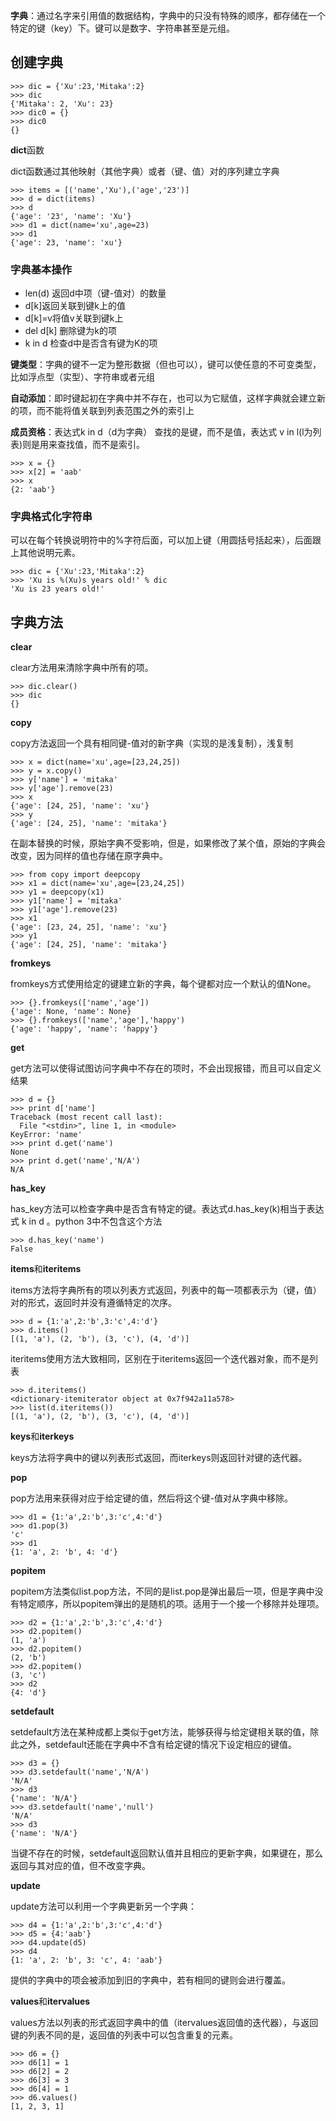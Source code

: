 **字典**：通过名字来引用值的数据结构，字典中的只没有特殊的顺序，都存储在一个特定的键（key）下。键可以是数字、字符串甚至是元组。

## 创建字典

``` shell
>>> dic = {'Xu':23,'Mitaka':2}
>>> dic
{'Mitaka': 2, 'Xu': 23}
>>> dic0 = {}
>>> dic0 
{}
```

**dict**函数

dict函数通过其他映射（其他字典）或者（键、值）对的序列建立字典

``` shell
>>> items = [('name','Xu'),('age','23')]
>>> d = dict(items)
>>> d
{'age': '23', 'name': 'Xu'}
>>> d1 = dict(name='xu',age=23)
>>> d1
{'age': 23, 'name': 'xu'}
```

### 字典基本操作

* len(d)   返回d中项（键-值对）的数量
* d[k]返回关联到键k上的值
* d[k]=v将值v关联到键k上
* del d[k] 删除键为k的项
* k in d 检查d中是否含有键为K的项

**键类型**：字典的键不一定为整形数据（但也可以），键可以使任意的不可变类型，比如浮点型（实型）、字符串或者元组

**自动添加**：即时键起初在字典中并不存在，也可以为它赋值，这样字典就会建立新的项，而不能将值关联到列表范围之外的索引上

**成员资格**：表达式k in d（d为字典） 查找的是键，而不是值，表达式 v in l(l为列表)则是用来查找值，而不是索引。

``` shell
>>> x = {}
>>> x[2] = 'aab'
>>> x
{2: 'aab'}
```

### 字典格式化字符串

可以在每个转换说明符中的%字符后面，可以加上键（用圆括号括起来），后面跟上其他说明元素。

``` shell
>>> dic = {'Xu':23,'Mitaka':2}
>>> 'Xu is %(Xu)s years old!' % dic
'Xu is 23 years old!'
```

## 字典方法

**clear**

clear方法用来清除字典中所有的项。

``` shell
>>> dic.clear()
>>> dic
{}
```

**copy**

copy方法返回一个具有相同键-值对的新字典（实现的是浅复制），浅复制

``` shell
>>> x = dict(name='xu',age=[23,24,25])
>>> y = x.copy()
>>> y['name'] = 'mitaka'
>>> y['age'].remove(23)
>>> x
{'age': [24, 25], 'name': 'xu'}
>>> y
{'age': [24, 25], 'name': 'mitaka'}
```

在副本替换的时候，原始字典不受影响，但是，如果修改了某个值，原始的字典会改变，因为同样的值也存储在原字典中。

``` shell
>>> from copy import deepcopy 
>>> x1 = dict(name='xu',age=[23,24,25])
>>> y1 = deepcopy(x1)
>>> y1['name'] = 'mitaka'
>>> y1['age'].remove(23)
>>> x1
{'age': [23, 24, 25], 'name': 'xu'}
>>> y1
{'age': [24, 25], 'name': 'mitaka'}
```

**fromkeys**

fromkeys方式使用给定的键建立新的字典，每个键都对应一个默认的值None。

``` shell
>>> {}.fromkeys(['name','age'])
{'age': None, 'name': None}
>>> {}.fromkeys(['name','age'],'happy')
{'age': 'happy', 'name': 'happy'}
```

**get**

get方法可以使得试图访问字典中不存在的项时，不会出现报错，而且可以自定义结果

``` shell
>>> d = {}
>>> print d['name']
Traceback (most recent call last):
  File "<stdin>", line 1, in <module>
KeyError: 'name'
>>> print d.get('name')
None
>>> print d.get('name','N/A')
N/A
```

**has_key**

has_key方法可以检查字典中是否含有特定的键。表达式d.has_key(k)相当于表达式 k in d 。python 3中不包含这个方法

``` shell
>>> d.has_key('name')
False
```

**items**和**iteritems**

items方法将字典所有的项以列表方式返回，列表中的每一项都表示为（键，值）对的形式，返回时并没有遵循特定的次序。

``` shell
>>> d = {1:'a',2:'b',3:'c',4:'d'}
>>> d.items()
[(1, 'a'), (2, 'b'), (3, 'c'), (4, 'd')]
```

iteritems使用方法大致相同，区别在于iteritems返回一个迭代器对象，而不是列表

``` shell
>>> d.iteritems()
<dictionary-itemiterator object at 0x7f942a11a578>
>>> list(d.iteritems())
[(1, 'a'), (2, 'b'), (3, 'c'), (4, 'd')]
```

**keys**和**iterkeys**

keys方法将字典中的键以列表形式返回，而iterkeys则返回针对键的迭代器。

**pop**

pop方法用来获得对应于给定键的值，然后将这个键-值对从字典中移除。

``` shell
>>> d1 = {1:'a',2:'b',3:'c',4:'d'}
>>> d1.pop(3)
'c'
>>> d1
{1: 'a', 2: 'b', 4: 'd'}
```

**popitem**

popitem方法类似list.pop方法，不同的是list.pop是弹出最后一项，但是字典中没有特定顺序，所以popitem弹出的是随机的项。适用于一个接一个移除并处理项。

``` shell
>>> d2 = {1:'a',2:'b',3:'c',4:'d'}
>>> d2.popitem()
(1, 'a')
>>> d2.popitem()
(2, 'b')
>>> d2.popitem()
(3, 'c')
>>> d2
{4: 'd'}
```

**setdefault**

setdefault方法在某种成都上类似于get方法，能够获得与给定键相关联的值，除此之外，setdefault还能在字典中不含有给定键的情况下设定相应的键值。

``` shell
>>> d3 = {}
>>> d3.setdefault('name','N/A')
'N/A'
>>> d3
{'name': 'N/A'}
>>> d3.setdefault('name','null')
'N/A'
>>> d3
{'name': 'N/A'}
```

当键不存在的时候，setdefault返回默认值并且相应的更新字典，如果键在，那么返回与其对应的值，但不改变字典。

**update**

update方法可以利用一个字典更新另一个字典：

``` shell
>>> d4 = {1:'a',2:'b',3:'c',4:'d'}
>>> d5 = {4:'aab'}
>>> d4.update(d5)
>>> d4
{1: 'a', 2: 'b', 3: 'c', 4: 'aab'}
```

提供的字典中的项会被添加到旧的字典中，若有相同的键则会进行覆盖。

**values**和**itervalues**

values方法以列表的形式返回字典中的值（itervalues返回值的迭代器），与返回键的列表不同的是，返回值的列表中可以包含重复的元素。

``` shell
>>> d6 = {}
>>> d6[1] = 1
>>> d6[2] = 2
>>> d6[3] = 3
>>> d6[4] = 1
>>> d6.values()
[1, 2, 3, 1]
```
















































































































